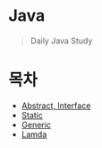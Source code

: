 # Java
> Daily Java Study

# 목차
+ [Abstract, Interface](https://github.com/gongcha34/Java/tree/master/11.%20Abstract%2C%20Interface/src)
+ [Static](https://github.com/gongcha34/Java/tree/master/12.%20static)
+ [Generic](https://github.com/gongcha34/Java/blob/master/13.%20Generic/Generic.md)
+ [Lamda](https://github.com/gongcha34/Java/blob/master/14.%20Lamda/Lamda.md)
